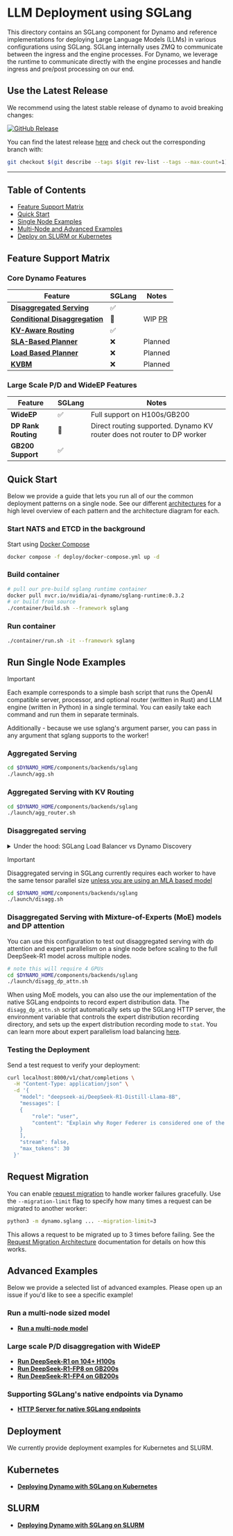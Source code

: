 <!--
SPDX-FileCopyrightText: Copyright (c) 2025 NVIDIA CORPORATION & AFFILIATES. All rights reserved.
SPDX-License-Identifier: Apache-2.0
-->

# LLM Deployment using SGLang

This directory contains an SGLang component for Dynamo and reference implementations for deploying Large Language Models (LLMs) in various configurations using SGLang. SGLang internally uses ZMQ to communicate between the ingress and the engine processes. For Dynamo, we leverage the runtime to communicate directly with the engine processes and handle ingress and pre/post processing on our end.

## Use the Latest Release

We recommend using the latest stable release of dynamo to avoid breaking changes:

[![GitHub Release](https://img.shields.io/github/v/release/ai-dynamo/dynamo)](https://github.com/ai-dynamo/dynamo/releases/latest)

You can find the latest release [here](https://github.com/ai-dynamo/dynamo/releases/latest) and check out the corresponding branch with:

```bash
git checkout $(git describe --tags $(git rev-list --tags --max-count=1))
```

---

## Table of Contents
- [Feature Support Matrix](#feature-support-matrix)
- [Quick Start](#quick-start)
- [Single Node Examples](#run-single-node-examples)
- [Multi-Node and Advanced Examples](#advanced-examples)
- [Deploy on SLURM or Kubernetes](#deployment)

## Feature Support Matrix

### Core Dynamo Features

| Feature | SGLang | Notes |
|---------|--------|-------|
| [**Disaggregated Serving**](../../../docs/architecture/disagg_serving.md) | ✅ |  |
| [**Conditional Disaggregation**](../../../docs/architecture/disagg_serving.md#conditional-disaggregation) | 🚧 | WIP [PR](https://github.com/sgl-project/sglang/pull/7730) |
| [**KV-Aware Routing**](../../../docs/architecture/kv_cache_routing.md) | ✅ |  |
| [**SLA-Based Planner**](../../../docs/architecture/sla_planner.md) | ❌ | Planned |
| [**Load Based Planner**](../../../docs/architecture/load_planner.md) | ❌ | Planned |
| [**KVBM**](../../../docs/architecture/kvbm_architecture.md) | ❌ | Planned |

### Large Scale P/D and WideEP Features

| Feature             | SGLang | Notes                                                        |
|---------------------|--------|--------------------------------------------------------------|
| **WideEP**          | ✅     | Full support on H100s/GB200                                  |
| **DP Rank Routing** | 🚧     | Direct routing supported. Dynamo KV router does not router to DP worker |
| **GB200 Support**   | ✅     |                                                              |


## Quick Start

Below we provide a guide that lets you run all of our the common deployment patterns on a single node. See our different [architectures](../llm/README.md#deployment-architectures) for a high level overview of each pattern and the architecture diagram for each.

### Start NATS and ETCD in the background

Start using [Docker Compose](../../../deploy/docker-compose.yml)

```bash
docker compose -f deploy/docker-compose.yml up -d
```

### Build container

```bash
# pull our pre-build sglang runtime container
docker pull nvcr.io/nvidia/ai-dynamo/sglang-runtime:0.3.2
# or build from source
./container/build.sh --framework sglang
```

### Run container

```bash
./container/run.sh -it --framework sglang
```

## Run Single Node Examples

> [!IMPORTANT]
> Each example corresponds to a simple bash script that runs the OpenAI compatible server, processor, and optional router (written in Rust) and LLM engine (written in Python) in a single terminal. You can easily take each command and run them in separate terminals.
>
> Additionally - because we use sglang's argument parser, you can pass in any argument that sglang supports to the worker!


### Aggregated Serving

```bash
cd $DYNAMO_HOME/components/backends/sglang
./launch/agg.sh
```

### Aggregated Serving with KV Routing

```bash
cd $DYNAMO_HOME/components/backends/sglang
./launch/agg_router.sh
```

### Disaggregated serving

<details>
<summary>Under the hood: SGLang Load Balancer vs Dynamo Discovery</summary>

SGLang uses a mini load balancer to route requests to handle disaggregated serving. The load balancer functions as follows:

1. The load balancer receives a request from the client
2. A random `(prefill, decode)` pair is selected from the pool of available workers
3. Request is sent to both `prefill` and `decode` workers via asyncio tasks
4. Internally disaggregation is done from prefill -> decode

Because Dynamo has a discovery mechanism, we do not use a load balancer. Instead, we first route to a random prefill worker, select a random decode worker, and then send the request to both. Internally, SGLang's bootstrap server (which is a part of the `tokenizer_manager`) is used in conjuction with NIXL to handle the kv transfer.

</details>

> [!IMPORTANT]
> Disaggregated serving in SGLang currently requires each worker to have the same tensor parallel size [unless you are using an MLA based model](https://github.com/sgl-project/sglang/pull/5922)

```bash
cd $DYNAMO_HOME/components/backends/sglang
./launch/disagg.sh
```

### Disaggregated Serving with Mixture-of-Experts (MoE) models and DP attention

You can use this configuration to test out disaggregated serving with dp attention and expert parallelism on a single node before scaling to the full DeepSeek-R1 model across multiple nodes.

```bash
# note this will require 4 GPUs
cd $DYNAMO_HOME/components/backends/sglang
./launch/disagg_dp_attn.sh
```

When using MoE models, you can also use the our implementation of the native SGLang endpoints to record expert distribution data. The `disagg_dp_attn.sh` script automatically sets up the SGLang HTTP server, the environment variable that controls the expert distribution recording directory, and sets up the expert distribution recording mode to `stat`. You can learn more about expert parallelism load balancing [here](docs/expert-distribution-eplb.md).

### Testing the Deployment

Send a test request to verify your deployment:

```bash
curl localhost:8000/v1/chat/completions \
  -H "Content-Type: application/json" \
  -d '{
    "model": "deepseek-ai/DeepSeek-R1-Distill-Llama-8B",
    "messages": [
    {
        "role": "user",
        "content": "Explain why Roger Federer is considered one of the greatest tennis players of all time"
    }
    ],
    "stream": false,
    "max_tokens": 30
  }'
```

## Request Migration

You can enable [request migration](../../../docs/architecture/request_migration.md) to handle worker failures gracefully. Use the `--migration-limit` flag to specify how many times a request can be migrated to another worker:

```bash
python3 -m dynamo.sglang ... --migration-limit=3
```

This allows a request to be migrated up to 3 times before failing. See the [Request Migration Architecture](../../../docs/architecture/request_migration.md) documentation for details on how this works.

## Advanced Examples

Below we provide a selected list of advanced examples. Please open up an issue if you'd like to see a specific example!

### Run a multi-node sized model
- **[Run a multi-node model](docs/multinode-examples.md)**

### Large scale P/D disaggregation with WideEP
- **[Run DeepSeek-R1 on 104+ H100s](docs/dsr1-wideep-h100.md)**
- **[Run DeepSeek-R1-FP8 on GB200s](docs/dsr1-wideep-gb200-fp8.md)**
- **[Run DeepSeek-R1-FP4 on GB200s](docs/dsr1-wideep-gb200-fp4.md)**

### Supporting SGLang's native endpoints via Dynamo
- **[HTTP Server for native SGLang endpoints](docs/sgl-http-server.md)**

## Deployment

We currently provide deployment examples for Kubernetes and SLURM.

## Kubernetes
- **[Deploying Dynamo with SGLang on Kubernetes](deploy/README.md)**

## SLURM
- **[Deploying Dynamo with SGLang on SLURM](slurm_jobs/README.md)**

